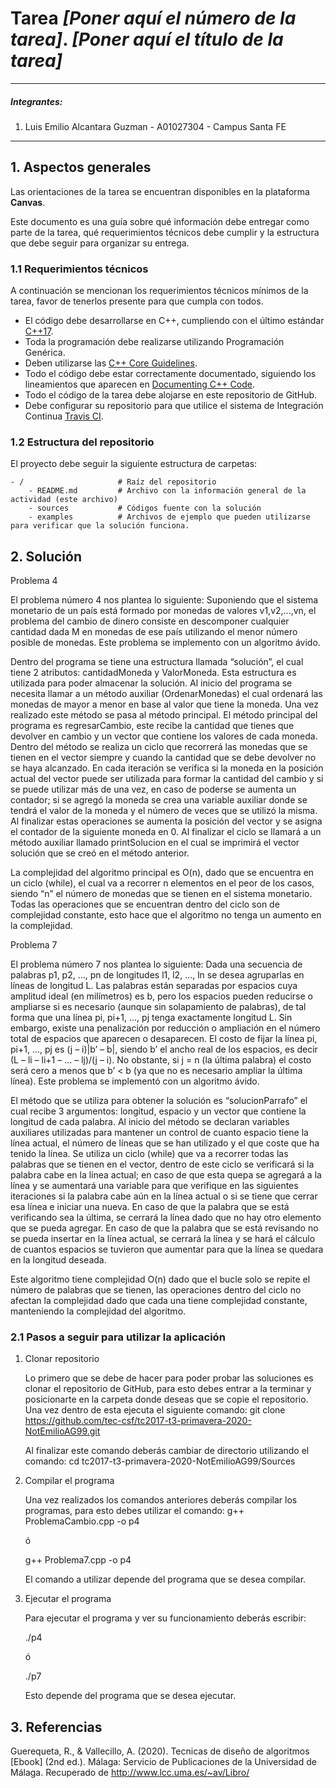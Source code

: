 # Tarea *[Poner aquí el número de la tarea]*. *[Poner aquí el título de la tarea]*

---

##### Integrantes:
1. Luis Emilio Alcantara Guzman - A01027304 - Campus Santa FE


---
## 1. Aspectos generales

Las orientaciones de la tarea se encuentran disponibles en la plataforma **Canvas**.

Este documento es una guía sobre qué información debe entregar como parte de la tarea, qué requerimientos técnicos debe cumplir y la estructura que debe seguir para organizar su entrega.


### 1.1 Requerimientos técnicos

A continuación se mencionan los requerimientos técnicos mínimos de la tarea, favor de tenerlos presente para que cumpla con todos.

* El código debe desarrollarse en C++, cumpliendo con el último estándar [C++17](https://isocpp.org/std/the-standard).
* Toda la programación debe realizarse utilizando Programación Genérica.
* Deben utilizarse las [C++ Core Guidelines](https://github.com/isocpp/CppCoreGuidelines/blob/master/CppCoreGuidelines.md).
* Todo el código debe estar correctamente documentado, siguiendo los lineamientos que aparecen en [Documenting C++ Code](https://developer.lsst.io/cpp/api-docs.html).
* Todo el código de la tarea debe alojarse en este repositorio de GitHub.
* Debe configurar su repositorio para que utilice el sistema de Integración Continua [Travis CI](https://travis-ci.org/).

### 1.2 Estructura del repositorio

El proyecto debe seguir la siguiente estructura de carpetas:
```
- / 			        # Raíz del repositorio
    - README.md			# Archivo con la información general de la actividad (este archivo)
    - sources  			# Códigos fuente con la solución
    - examples			# Archivos de ejemplo que pueden utilizarse para verificar que la solución funciona.
```

## 2. Solución
Problema 4

El problema número 4 nos plantea lo siguiente: Suponiendo que el sistema monetario de un país está formado por monedas de valores v1,v2,...,vn, el problema del cambio de dinero consiste en descomponer cualquier cantidad dada M en monedas de ese país utilizando el menor número posible de monedas. Este problema se implemento con un algoritmo ávido.

Dentro del programa se tiene una estructura llamada “solución”, el cual tiene 2 atributos: cantidadMoneda y ValorMoneda. Esta estructura es utilizada para poder almacenar la solución. 
Al inicio del programa se necesita llamar a un método auxiliar (OrdenarMonedas) el cual ordenará las monedas de mayor a menor en base al valor que tiene la moneda. Una vez realizado este método se pasa al método principal.
El método principal del programa es regresarCambio, este recibe la cantidad que tienes que devolver en cambio y un vector que contiene los valores de cada moneda. Dentro del método se realiza un ciclo que recorrerá las monedas que se tienen en el vector siempre y cuando la cantidad que se debe devolver no se haya alcanzado. En cada iteración se verifica si la moneda en la posición actual del vector puede ser utilizada para formar la cantidad del cambio y si se puede utilizar más de una vez, en caso de poderse se aumenta un contador; si se agregó la moneda se crea una variable auxiliar donde se tendrá el valor de la moneda y el número de veces que se utilizó la misma. Al finalizar estas operaciones se aumenta la posición del vector y se asigna el contador de la siguiente moneda en 0.
Al finalizar el ciclo se llamará a un método auxiliar llamado printSolucion en el cual se imprimirá el vector solución que se creó en el método anterior.

La complejidad del algoritmo principal es O(n), dado que se encuentra en un ciclo (while), el cual va a recorrer n elementos en el peor de los casos, siendo “n” el número de monedas que se tienen en el sistema monetario. Todas las operaciones que se encuentran dentro del ciclo son de complejidad constante, esto hace que el algoritmo no tenga un aumento en la complejidad.

Problema 7

El problema número 7 nos plantea lo siguiente: Dada una secuencia de palabras p1, p2, ..., pn de longitudes l1, l2, ..., ln se desea agruparlas en líneas de longitud L. Las palabras están separadas por espacios cuya amplitud ideal (en milímetros) es b, pero los espacios pueden reducirse o ampliarse si es necesario (aunque sin solapamiento de palabras), de tal forma que una línea pi, pi+1, ..., pj tenga exactamente longitud L. Sin embargo, existe una penalización por reducción o ampliación en el número total de espacios que aparecen o desaparecen. El costo de fijar la línea pi, pi+1, ..., pj es (j – i)|b’ – b|, siendo b’ el ancho real de los espacios, es decir (L – li – li+1 – ... – lj)/(j – i). No obstante, si j = n (la última palabra) el costo será cero a menos que b’ < b (ya que no es necesario ampliar la última línea). Este problema se implementó con un algoritmo ávido.

El método que se utiliza para obtener la solución es “solucionParrafo”  el cual recibe 3 argumentos: longitud, espacio y un vector que contiene la longitud de cada palabra. Al inicio del método se declaran variables auxiliares utilizadas para mantener un control de cuanto espacio tiene la línea actual, el número de líneas que se han utilizado y el que coste que ha tenido la línea.
Se utiliza un ciclo (while) que va a recorrer todas las palabras que se tienen en el vector, dentro de este ciclo se verificará si la palabra cabe en la línea actual; en caso de que esta quepa se agregará a la línea y se aumentará una variable para que verifique en las siguientes iteraciones si la palabra cabe aún en la línea actual o si se tiene que cerrar esa línea e iniciar una nueva. En caso de que la palabra que se está verificando sea la última, se cerrará la línea dado que no hay otro elemento que se pueda agregar.  En caso de que la palabra que se está revisando no se pueda insertar en la línea actual, se cerrará la línea y se hará el cálculo de cuantos espacios se tuvieron que aumentar para que la línea se quedara en la longitud deseada.

Este algoritmo tiene complejidad O(n) dado que el bucle solo se repite el número de palabras que se tienen, las operaciones dentro del ciclo no afectan la complejidad dado que cada una tiene complejidad constante, manteniendo la complejidad del algoritmo.


### 2.1 Pasos a seguir para utilizar la aplicación

1.	Clonar repositorio

    Lo primero que se debe de hacer para poder probar las soluciones es clonar el repositorio de GitHub, para esto debes entrar a la        terminar y posicionarte en la carpeta donde deseas que se copie el repositorio. 
	Una vez dentro de esta ejecuta el siguiente comando:
	git clone https://github.com/tec-csf/tc2017-t3-primavera-2020-NotEmilioAG99.git
    
	Al finalizar este comando deberás cambiar de directorio utilizando el comando:
	cd tc2017-t3-primavera-2020-NotEmilioAG99/Sources
    
2.	Compilar el programa

    Una vez realizados los comandos anteriores deberás compilar los programas, para esto debes utilizar el comando:
	g++ ProblemaCambio.cpp -o p4
    
	ó
    
	g++ Problema7.cpp -o p4
    
	El comando a utilizar depende del programa que se desea compilar.
3.	Ejecutar el programa
    
    Para ejecutar el programa y ver su funcionamiento deberás escribir:

    ./p4 
    
    ó
    
    ./p7 
    
    Esto depende del programa que se desea ejecutar.



## 3. Referencias

Guerequeta, R., & Vallecillo, A. (2020). Tecnicas de diseño de algoritmos [Ebook] (2nd ed.). Málaga: Servicio de Publicaciones de la Universidad de Málaga. Recuperado de http://www.lcc.uma.es/~av/Libro/
